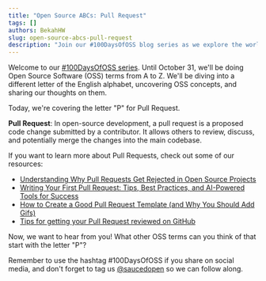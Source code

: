 ```yaml
---
title: "Open Source ABCs: Pull Request"
tags: []
authors: BekahHW
slug: open-source-abcs-pull-request
description: "Join our #100DaysOfOSS blog series as we explore the world of Open Source Software (OSS) from A to Z! Every week, we'll discuss two new letters of the English alphabet. Share your thoughts, ideas, and favorite OSS projects for each letter. Let's celebrate the power of open source together! "
---
```


Welcome to our [#100DaysOfOSS series](https://dev.to/opensauced/100daysofoss-growing-skills-and-real-world-experience-3o5k). Until October 31, we'll be doing  Open Source Software (OSS) terms from A to Z. We'll be diving into a different letter of the English alphabet, uncovering OSS concepts, and sharing our thoughts on them.

Today, we're covering the letter "P" for Pull Request. 
<!-- truncate -->

**Pull Request**: In open-source development, a pull request is a proposed code change submitted by a contributor. It allows others to review, discuss, and potentially merge the changes into the main codebase.

If you want to learn more about Pull Requests, check out some of our resources:
- [Understanding Why Pull Requests Get Rejected in Open Source Projects](https://dev.to/opensauced/understanding-why-pull-requests-get-rejected-in-open-source-projects-1jd0)
- [Writing Your First Pull Request: Tips, Best Practices, and AI-Powered Tools for Success](https://dev.to/opensauced/writing-your-first-pull-request-tips-best-practices-and-ai-powered-tools-for-success-3bg9)
- [How to Create a Good Pull Request Template (and Why You Should Add Gifs)](https://dev.to/opensauced/how-to-create-a-good-pull-request-template-and-why-you-should-add-gifs-4i0l)
- [Tips for getting your Pull Request reviewed on GitHub](https://dev.to/opensauced/tip-for-getting-your-pull-request-reviewed-on-github-2b7c)

Now, we want to hear from you! What other OSS terms can you think of that start with the letter "P"? 

Remember to use the hashtag #100DaysOfOSS if you share on social media, and don't forget to tag us [@saucedopen](https://twitter.com/saucedopen) so we can follow along.